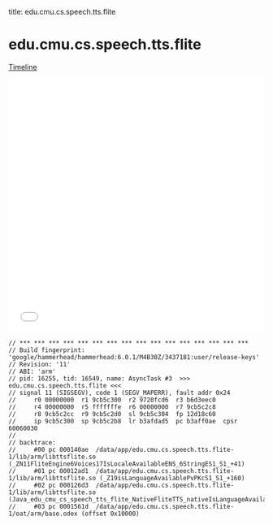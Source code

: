 title: edu.cmu.cs.speech.tts.flite

# edu.cmu.cs.speech.tts.flite

[Timeline](./vis-timeline.html)

<iframe src="./vis-timeline.html" width="100%" height="500px" style="border:none;"></iframe>

```
// *** *** *** *** *** *** *** *** *** *** *** *** *** *** *** ***
// Build fingerprint: 'google/hammerhead/hammerhead:6.0.1/M4B30Z/3437181:user/release-keys'
// Revision: '11'
// ABI: 'arm'
// pid: 16255, tid: 16549, name: AsyncTask #3  >>> edu.cmu.cs.speech.tts.flite <<<
// signal 11 (SIGSEGV), code 1 (SEGV_MAPERR), fault addr 0x24
//     r0 00000000  r1 9cb5c300  r2 9720fcd6  r3 b6d3eec0
//     r4 00000000  r5 fffffffe  r6 00000000  r7 9cb5c2c8
//     r8 9cb5c2cc  r9 9cb5c2d0  sl 9cb5c304  fp 12d18c60
//     ip 9cb5c300  sp 9cb5c2b8  lr b3afdad5  pc b3aff0ae  cpsr 60060030
// 
// backtrace:
//     #00 pc 000140ae  /data/app/edu.cmu.cs.speech.tts.flite-1/lib/arm/libttsflite.so (_ZN11FliteEngine6Voices17IsLocaleAvailableENS_6StringES1_S1_+41)
//     #01 pc 00012ad1  /data/app/edu.cmu.cs.speech.tts.flite-1/lib/arm/libttsflite.so (_Z19isLanguageAvailablePvPKcS1_S1_+160)
//     #02 pc 000126d3  /data/app/edu.cmu.cs.speech.tts.flite-1/lib/arm/libttsflite.so (Java_edu_cmu_cs_speech_tts_flite_NativeFliteTTS_nativeIsLanguageAvailable+74)
//     #03 pc 0001561d  /data/app/edu.cmu.cs.speech.tts.flite-1/oat/arm/base.odex (offset 0x10000)

```



